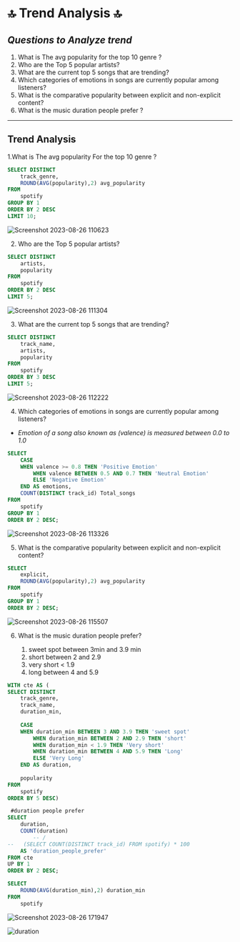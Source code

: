 
# 🔝 Trend Analysis 🔝
## _Questions to Analyze trend_

1. What is The avg popularity for the top 10 genre ?
2. Who are the Top 5 popular artists?
3. What are the current top 5 songs that are trending?
4. Which categories of emotions in songs are currently popular among listeners?
5. What is the comparative popularity between explicit and non-explicit content?
6. What is the music duration people prefer ?
----------------------------------------------------------------------------------------------------------------------------------------------------------------------------

## Trend Analysis
1.What is The avg popularity For the top 10 genre ?

```SQL
SELECT DISTINCT
    track_genre,
    ROUND(AVG(popularity),2) avg_popularity
FROM 
    spotify
GROUP BY 1
ORDER BY 2 DESC
LIMIT 10;
```
![Screenshot 2023-08-26 110623](https://github.com/SRG69/Spotify-database/assets/131379055/2ae5ce50-e439-47ef-a4df-755adf78ae7a)

2. Who are the Top 5 popular artists?

```SQL
SELECT DISTINCT
	artists,
    popularity
FROM 
	spotify
ORDER BY 2 DESC
LIMIT 5;
```
![Screenshot 2023-08-26 111304](https://github.com/SRG69/Spotify-database/assets/131379055/cb370d4f-3d2a-411c-a95e-1472b3df3ffa)

3. What are the current top 5 songs that are trending?
```SQL
SELECT DISTINCT
    track_name,
    artists,
    popularity
FROM 
	spotify
ORDER BY 3 DESC
LIMIT 5;
```
![Screenshot 2023-08-26 112222](https://github.com/SRG69/Spotify-database/assets/131379055/98420b65-04b5-4d1e-a938-17c5e314a863)

4. Which categories of emotions in songs are currently popular among listeners?
- _Emotion of a song also known as (valence) is measured between 0.0 to 1.0_
```SQL
SELECT 
    CASE 
	WHEN valence >= 0.8 THEN 'Positive Emotion'
        WHEN valence BETWEEN 0.5 AND 0.7 THEN 'Neutral Emotion'
        ELSE 'Negative Emotion' 
	END AS emotions,
    COUNT(DISTINCT track_id) Total_songs
FROM 
	spotify
GROUP BY 1
ORDER BY 2 DESC;
```
![Screenshot 2023-08-26 113326](https://github.com/SRG69/Spotify-database/assets/131379055/a7d02520-b4fc-42a9-a81e-4700669477e9)

5. What is the comparative popularity between explicit and non-explicit content?
``` SQL
SELECT 
	explicit,
	ROUND(AVG(popularity),2) avg_popularity
FROM 
	spotify
GROUP BY 1
ORDER BY 2 DESC;
```
![Screenshot 2023-08-26 115507](https://github.com/SRG69/Spotify-database/assets/131379055/a6911e42-c7eb-468a-9aad-e64be37fa0f9)

6. What is the music duration people prefer?

	1. sweet spot between 3min and 3.9 min
	2. short between 2 and 2.9
	3. very short < 1.9
	4. long between 4 and 5.9

```SQL
WITH cte AS (
SELECT DISTINCT
	track_genre,
    track_name,
    duration_min,
    
	CASE 
	WHEN duration_min BETWEEN 3 AND 3.9 THEN 'sweet spot' 
        WHEN duration_min BETWEEN 2 AND 2.9 THEN 'short'
        WHEN duration_min < 1.9 THEN 'Very short'
        WHEN duration_min BETWEEN 4 AND 5.9 THEN 'Long'
        ELSE 'Very Long'
	END AS duration,
    
    popularity
FROM 
	spotify
ORDER BY 5 DESC)

 #duration people prefer 
SELECT 
	duration,
	COUNT(duration) 
		-- / 
-- 	 (SELECT COUNT(DISTINCT track_id) FROM spotify) * 100
    AS 'duration_people_prefer'
FROM cte
UP BY 1
ORDER BY 2 DESC;

SELECT 
	ROUND(AVG(duration_min),2) duration_min
FROM 
	spotify
```
![Screenshot 2023-08-26 171947](https://github.com/SRG69/Spotify-database/assets/131379055/5597bab9-5b73-4467-b397-3075620c460b)

![duration](https://github.com/SRG69/Spotify-database/assets/131379055/850579d1-20b9-463f-8654-bdcc8089baac)


